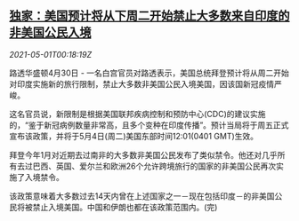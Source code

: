 <!--1619829064000-->
[独家：美国预计将从下周二开始禁止大多数来自印度的非美国公民入境](https://cn.reuters.com/article/health-coronavirus-india-usa-exclusive-0-idCNKBS2CI2UZ)
------

<div><i>2021-05-01T00:18:19Z</i></div><p>路透华盛顿4月30日 - 一名白宫官员对路透表示，美国总统拜登预计将从周二开始对印度实施新的旅行限制，禁止大多数非美国公民入境美国，因该国新冠疫情严峻。</p><p>这名官员说，新限制是根据美国联邦疾病控制和预防中心(CDC)的建议实施的，“鉴于新冠病例数量非常高，且多个变种在印度传播”。预计当局将于周五正式宣布该政策，并将于5月4日(周二)美国东部时间12:01(0401 GMT)生效。</p><p>拜登今年1月对近期去过南非的大多数非美国公民发布了类似禁令。他还对几乎所有去过巴西、英国、爱尔兰和欧洲26个允许跨境旅行的国家的非美国公民再次实施了入境禁令。</p><p>该政策意味着大多数过去14天内曾在上述国家之一－现在包括印度－的非美国公民将被禁止入境美国。中国和伊朗也都在该政策范围内。(完)</p>
